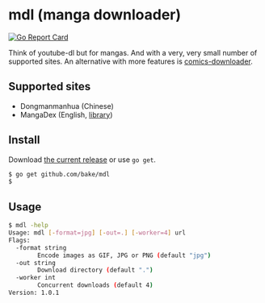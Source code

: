 # mdl (manga downloader)

[![Go Report Card](https://goreportcard.com/badge/github.com/bake/mdl)](https://goreportcard.com/report/github.com/bake/mdl)

Think of youtube-dl but for mangas. And with a very, very small number of
supported sites. An alternative with more features is
[comics-downloader](https://github.com/Girbons/comics-downloader).

## Supported sites

- Dongmanmanhua (Chinese)
- MangaDex (English, [library](https://github.com/bake/mangadex))

## Install

Download [the current release](https://github.com/bake/mdl/releases) or use
`go get`.

```bash
$ go get github.com/bake/mdl
$
```

## Usage

```bash
$ mdl -help
Usage: mdl [-format=jpg] [-out=.] [-worker=4] url
Flags:
  -format string
        Encode images as GIF, JPG or PNG (default "jpg")
  -out string
        Download directory (default ".")
  -worker int
        Concurrent downloads (default 4)
Version: 1.0.1
```
